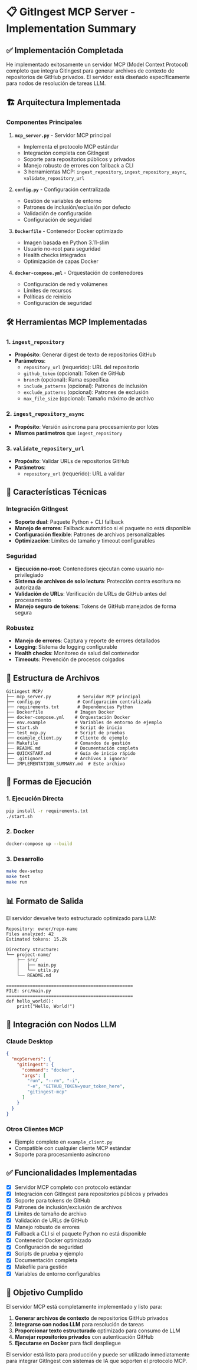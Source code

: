 # 📋 GitIngest MCP Server - Implementation Summary

## ✅ Implementación Completada

He implementado exitosamente un servidor MCP (Model Context Protocol) completo que integra GitIngest para generar archivos de contexto de repositorios de GitHub privados. El servidor está diseñado específicamente para nodos de resolución de tareas LLM.

## 🏗️ Arquitectura Implementada

### Componentes Principales

1. **`mcp_server.py`** - Servidor MCP principal
   - Implementa el protocolo MCP estándar
   - Integración completa con GitIngest
   - Soporte para repositorios públicos y privados
   - Manejo robusto de errores con fallback a CLI
   - 3 herramientas MCP: `ingest_repository`, `ingest_repository_async`, `validate_repository_url`

2. **`config.py`** - Configuración centralizada
   - Gestión de variables de entorno
   - Patrones de inclusión/exclusión por defecto
   - Validación de configuración
   - Configuración de seguridad

3. **`Dockerfile`** - Contenedor Docker optimizado
   - Imagen basada en Python 3.11-slim
   - Usuario no-root para seguridad
   - Health checks integrados
   - Optimización de capas Docker

4. **`docker-compose.yml`** - Orquestación de contenedores
   - Configuración de red y volúmenes
   - Límites de recursos
   - Políticas de reinicio
   - Configuración de seguridad

## 🛠️ Herramientas MCP Implementadas

### 1. `ingest_repository`
- **Propósito**: Generar digest de texto de repositorios GitHub
- **Parámetros**:
  - `repository_url` (requerido): URL del repositorio
  - `github_token` (opcional): Token de GitHub
  - `branch` (opcional): Rama específica
  - `include_patterns` (opcional): Patrones de inclusión
  - `exclude_patterns` (opcional): Patrones de exclusión
  - `max_file_size` (opcional): Tamaño máximo de archivo

### 2. `ingest_repository_async`
- **Propósito**: Versión asíncrona para procesamiento por lotes
- **Mismos parámetros** que `ingest_repository`

### 3. `validate_repository_url`
- **Propósito**: Validar URLs de repositorios GitHub
- **Parámetros**:
  - `repository_url` (requerido): URL a validar

## 🔧 Características Técnicas

### Integración GitIngest
- **Soporte dual**: Paquete Python + CLI fallback
- **Manejo de errores**: Fallback automático si el paquete no está disponible
- **Configuración flexible**: Patrones de archivos personalizables
- **Optimización**: Límites de tamaño y timeout configurables

### Seguridad
- **Ejecución no-root**: Contenedores ejecutan como usuario no-privilegiado
- **Sistema de archivos de solo lectura**: Protección contra escritura no autorizada
- **Validación de URLs**: Verificación de URLs de GitHub antes del procesamiento
- **Manejo seguro de tokens**: Tokens de GitHub manejados de forma segura

### Robustez
- **Manejo de errores**: Captura y reporte de errores detallados
- **Logging**: Sistema de logging configurable
- **Health checks**: Monitoreo de salud del contenedor
- **Timeouts**: Prevención de procesos colgados

## 📁 Estructura de Archivos

```
Gitingest MCP/
├── mcp_server.py          # Servidor MCP principal
├── config.py              # Configuración centralizada
├── requirements.txt       # Dependencias Python
├── Dockerfile            # Imagen Docker
├── docker-compose.yml    # Orquestación Docker
├── env.example           # Variables de entorno de ejemplo
├── start.sh              # Script de inicio
├── test_mcp.py           # Script de pruebas
├── example_client.py     # Cliente de ejemplo
├── Makefile              # Comandos de gestión
├── README.md             # Documentación completa
├── QUICKSTART.md         # Guía de inicio rápido
├── .gitignore            # Archivos a ignorar
└── IMPLEMENTATION_SUMMARY.md  # Este archivo
```

## 🚀 Formas de Ejecución

### 1. Ejecución Directa
```bash
pip install -r requirements.txt
./start.sh
```

### 2. Docker
```bash
docker-compose up --build
```

### 3. Desarrollo
```bash
make dev-setup
make test
make run
```

## 📊 Formato de Salida

El servidor devuelve texto estructurado optimizado para LLM:

```
Repository: owner/repo-name
Files analyzed: 42
Estimated tokens: 15.2k

Directory structure:
└── project-name/
    ├── src/
    │   ├── main.py
    │   └── utils.py
    └── README.md

================================================
FILE: src/main.py
================================================
def hello_world():
    print("Hello, World!")
```

## 🔗 Integración con Nodos LLM

### Claude Desktop
```json
{
  "mcpServers": {
    "gitingest": {
      "command": "docker",
      "args": [
        "run", "--rm", "-i",
        "-e", "GITHUB_TOKEN=your_token_here",
        "gitingest-mcp"
      ]
    }
  }
}
```

### Otros Clientes MCP
- Ejemplo completo en `example_client.py`
- Compatible con cualquier cliente MCP estándar
- Soporte para procesamiento asíncrono

## ✅ Funcionalidades Implementadas

- [x] Servidor MCP completo con protocolo estándar
- [x] Integración con GitIngest para repositorios públicos y privados
- [x] Soporte para tokens de GitHub
- [x] Patrones de inclusión/exclusión de archivos
- [x] Límites de tamaño de archivo
- [x] Validación de URLs de GitHub
- [x] Manejo robusto de errores
- [x] Fallback a CLI si el paquete Python no está disponible
- [x] Contenedor Docker optimizado
- [x] Configuración de seguridad
- [x] Scripts de prueba y ejemplo
- [x] Documentación completa
- [x] Makefile para gestión
- [x] Variables de entorno configurables

## 🎯 Objetivo Cumplido

El servidor MCP está completamente implementado y listo para:
1. **Generar archivos de contexto** de repositorios GitHub privados
2. **Integrarse con nodos LLM** para resolución de tareas
3. **Proporcionar texto estructurado** optimizado para consumo de LLM
4. **Manejar repositorios privados** con autenticación GitHub
5. **Ejecutarse en Docker** para fácil despliegue

El servidor está listo para producción y puede ser utilizado inmediatamente para integrar GitIngest con sistemas de IA que soporten el protocolo MCP.
